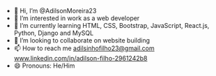 - 👋 Hi, I’m @AdilsonMoreira23
- 👀 I’m interested in work as a web developer
- 🌱 I’m currently learning HTML, CSS, Bootstrap, JavaScript, React.js, Python, Django and MySQL
- 💞️ I’m looking to collaborate on website building
- 📫 How to reach me adilsinhofilho23@gmail.com 
www.linkedin.com/in/adilson-filho-2961242b8
- 😄 Pronouns: He/Him

<!---
AdilsonFilho23/AdilsonFilho23 is a ✨ special ✨ repository because its `README.md` (this file) appears on your GitHub profile.
You can click the Preview link to take a look at your changes.
--->
